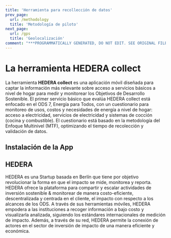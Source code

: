 ```yaml
---
title: 'Herramienta para recollección de datos'
prev_page:
  url: /methodology
  title: 'Metodología de piloto'
next_page:
  url: /gps
  title: 'Geolocalización'
comment: "***PROGRAMMATICALLY GENERATED, DO NOT EDIT. SEE ORIGINAL FILES IN /content***"
---
```

# La herramienta HEDERA collect

La herramienta **HEDERA collect** es una aplicación móvil diseñada para captar la información más relevante sobre acceso a servicios básicos a nivel de hogar para medir y monitorear los Objetivos de Desarrollo Sostenible. El primer servicio básico 
que evalúa HEDERA collect está enfocado en el ODS 7, Energía para Todos, con un cuestionario para monitoreo de usos, costos y necesidades de energía a nivel de hogar: acceso a electricidad, servicios de electricidad y sistemas de cocción (cocina y combustible). El cuestionario está basado en la metodología del Enfoque Multinivel (MTF), 
optimizando el tiempo de recolección y validación de datos.


## Instalación de la App



## HEDERA
HEDERA es una Startup basada en Berlín que tiene por objetivo revolucionar la forma en que el impacto se mide, monitorea y reporta. HEDERA ofrece la plataforma para compartir y escalar actividades de inversión sostenible & monitorear de manera costo-eficiente, descentralizada y centrada en el cliente, el impacto con respecto a los alcances de los ODS. A través de sus herramientas móviles, HEDERA empodera a las instituciones a recoger información a bajo costo y visualizarla analizada, siguiendo los estándares internacionales de medición de impacto. Además, a través de su red, HEDERA permite la conexión de actores en el sector de inversión de impacto de una manera eficiente y económica.

